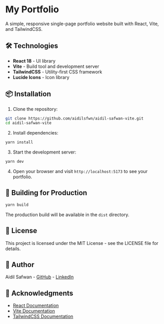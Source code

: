 # My Portfolio

A simple, responsive single-page portfolio website built with React, Vite, and TailwindCSS.

## 🛠️ Technologies

- **React 18** - UI library
- **Vite** - Build tool and development server
- **TailwindCSS** - Utility-first CSS framework
- **Lucide Icons** - Icon library

## 📦 Installation

1. Clone the repository:

```bash
git clone https://github.com/aidilsfwn/aidil-safwan-vite.git
cd aidil-safwan-vite
```

2. Install dependencies:

```bash
yarn install
```

3. Start the development server:

```bash
yarn dev
```

4. Open your browser and visit `http://localhost:5173` to see your portfolio.

## 🚀 Building for Production

```bash
yarn build
```

The production build will be available in the `dist` directory.

## 📝 License

This project is licensed under the MIT License - see the LICENSE file for details.

## 👤 Author

Aidil Safwan - [GitHub](https://github.com/aidilsfwn) - [LinkedIn](https://linkedin.com/in/aidilsafwan)

## 🙏 Acknowledgments

- [React Documentation](https://react.dev)
- [Vite Documentation](https://vitejs.dev/guide/)
- [TailwindCSS Documentation](https://tailwindcss.com/docs)
